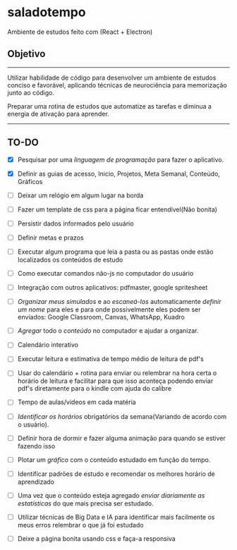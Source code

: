 # saladotempo
Ambiente de estudos feito com (React + Electron)

## Objetivo
---
Utilizar habilidade de código para desenvolver um ambiente de estudos conciso e favorável, aplicando técnicas de neurociência para memorização junto ao código.

Preparar uma rotina de estudos que automatize as tarefas e diminua a energia de ativação para aprender.

---
## TO-DO

- [X] Pesquisar por uma *linguagem de programação* para fazer o aplicativo.

- [X] Definir as guias de acesso, Inicio, Projetos, Meta Semanal, Conteúdo, Gráficos

- [ ] Deixar um relógio em algum lugar na borda

- [ ] Fazer um template de css para a página ficar entendível(Não bonita)

- [ ] Persistir dados informados pelo usuário

- [ ] Definir metas e prazos

- [ ] Executar algum programa que leia a pasta ou as pastas onde estão localizados os conteúdos de estudo

- [ ] Como executar comandos não-js no computador do usuário

- [ ] Integração com outros aplicativos: pdfmaster, google spritesheet

- [ ] *Organizar meus simulados* e ao *escaneá-los* automaticamente *definir um nome* para eles e para onde possivelmente eles podem ser enviados: Google Classroom, Canvas, WhatsApp, Kuadro

- [ ] *Agregar* todo o *conteúdo* no computador e ajudar a organizar.

- [ ] Calendário interativo

- [ ] Executar leitura e estimativa de tempo médio de leitura de pdf's

- [ ] Usar do calendário + rotina para enviar ou relembrar na hora certa o horário de leitura e facilitar para que isso aconteça podendo enviar pdf's diretamente para o kindle com ajuda do calibre

- [ ] Tempo de aulas/videos em cada matéria

- [ ] *Identificar os horários* obrigatórios da semana(Variando de acordo com o usuário).

- [ ] Definir hora de dormir e fazer alguma animação para quando se estiver fazendo isso

- [ ] Plotar um *gráfico* com o conteúdo estudado em função do tempo.

- [ ] Identificar padrões de estudo e recomendar os melhores horário de aprendizado

- [ ] Uma vez que o conteúdo esteja agregado *enviar diariamente as estatísticas* do que mais precisa ser estudado.

- [ ] Utilizar técnicas de Big Data e IA para identificar mais facilmente os meus erros relembrar o que já foi estudado

- [ ] Deixe a página bonita usando css e faça-a responsiva
